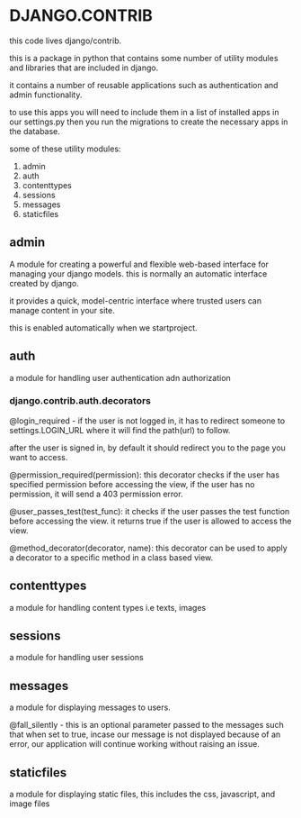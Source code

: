 # DJANGO.CONTRIB

this code lives django/contrib.

this is a package in python that contains some number of utility modules and libraries that are included in django.

it contains a number of reusable applications such as authentication and admin functionality.

to use this apps you will need to include them in a list of installed apps in our settings.py then you run the migrations to create the necessary apps in the database.

some of these utility modules:

1. admin
2. auth
3. contenttypes
4. sessions
5. messages
6. staticfiles

## admin

A module for creating a powerful and flexible web-based interface for managing your django models. this is normally an automatic interface created by django.

it provides a quick, model-centric  interface where trusted users can manage content in your site.

this is enabled automatically when we startproject.

## auth

a module for handling user authentication adn authorization

### django.contrib.auth.decorators

@login_required - if the user is not logged in, it has to redirect someone to settings.LOGIN_URL where it will find the path(url) to follow.

after the user is signed in, by default it should redirect you to the page you want to access.

@permission_required(permission): this decorator checks if the user has specified permission before accessing the view, if the user has no permission, it will send a 403 permission error.

@user_passes_test(test_func): it checks if the user passes the test function before accessing the view. it returns true if the user is allowed to access the view.

@method_decorator(decorator, name): this decorator can be used to apply a decorator to a specific method in a class based view.

## contenttypes

a module for handling content types i.e texts, images

## sessions

a module for handling user sessions

## messages

a module for displaying messages to users.

@fall_silently - this is an optional parameter passed to the messages such that when set to true, incase our message is not displayed because of an error, our application will continue working without raising an issue.

## staticfiles

a module for displaying static files, this includes the css, javascript, and image files
